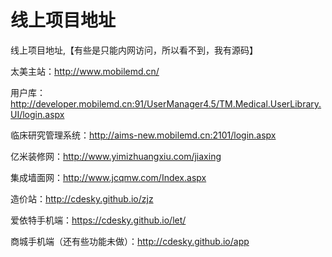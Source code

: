 # 线上项目地址
线上项目地址,【有些是只能内网访问，所以看不到，我有源码】

太美主站：http://www.mobilemd.cn/

用户库：http://developer.mobilemd.cn:91/UserManager4.5/TM.Medical.UserLibrary.UI/login.aspx

临床研究管理系统：http://aims-new.mobilemd.cn:2101/login.aspx

亿米装修网：http://www.yimizhuangxiu.com/jiaxing

集成墙面网：http://www.jcqmw.com/Index.aspx

造价站：http://cdesky.github.io/zjz

爱依特手机端：https://cdesky.github.io/let/

商城手机端（还有些功能未做）：http://cdesky.github.io/app
